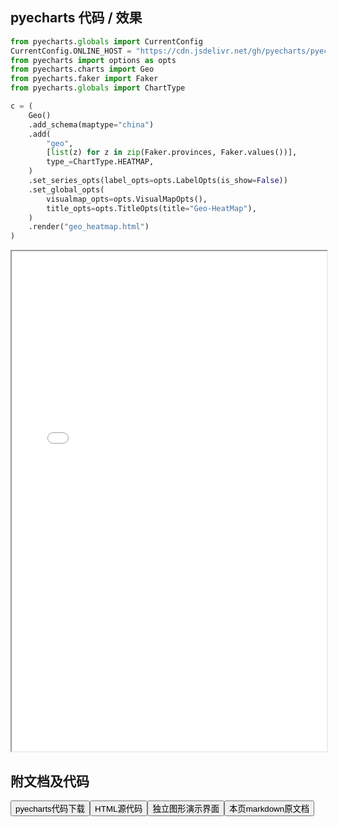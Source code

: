 
## pyecharts 代码 / 效果

```python
from pyecharts.globals import CurrentConfig
CurrentConfig.ONLINE_HOST = "https://cdn.jsdelivr.net/gh/pyecharts/pyecharts-assets@latest/assets/"
from pyecharts import options as opts
from pyecharts.charts import Geo
from pyecharts.faker import Faker
from pyecharts.globals import ChartType

c = (
    Geo()
    .add_schema(maptype="china")
    .add(
        "geo",
        [list(z) for z in zip(Faker.provinces, Faker.values())],
        type_=ChartType.HEATMAP,
    )
    .set_series_opts(label_opts=opts.LabelOpts(is_show=False))
    .set_global_opts(
        visualmap_opts=opts.VisualMapOpts(),
        title_opts=opts.TitleOpts(title="Geo-HeatMap"),
    )
    .render("geo_heatmap.html")
)
```

<iframe width="100%" height="800px" src="/pyecharts/Geo/geo_heatmap.html"></iframe>

## 附文档及代码

<a href="https://cdn.jsdelivr.net/gh/wfy-belief/python/docs/pyecharts/Geo/geo_heatmap.py"><button class="mybutton">pyecharts代码下载</button></a><a href="https://cdn.jsdelivr.net/gh/wfy-belief/python/docs/pyecharts/Geo/geo_heatmap.html"><button class="mybutton">HTML源代码</button></a><a href="https://python.wfyblog.cn/pyecharts/Geo/geo_heatmap.html"><button class="mybutton">独立图形演示界面</button></a><a href="https://cdn.jsdelivr.net/gh/wfy-belief/python/docs/pyecharts/Geo/geo_heatmap.md"><button class="mybutton">本页markdown原文档</button></a>